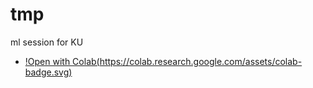 # tmp
ml session for KU


- [!Open with Colab(https://colab.research.google.com/assets/colab-badge.svg)](https://colab.research.google.com/github/shun0109/tmp/blob/master/lec.ipynb)
